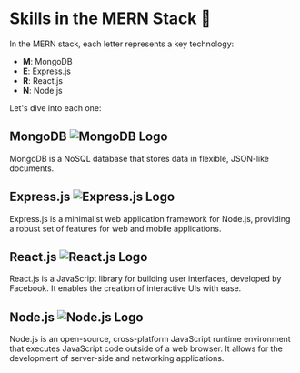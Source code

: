 # Skills in the MERN Stack 🚀

In the MERN stack, each letter represents a key technology:

- **M**: MongoDB
- **E**: Express.js
- **R**: React.js
- **N**: Node.js

Let's dive into each one:

## MongoDB ![MongoDB Logo](https://img.icons8.com/color/48/000000/mongodb.png)
MongoDB is a NoSQL database that stores data in flexible, JSON-like documents.

## Express.js ![Express.js Logo](https://img.icons8.com/color/48/000000/express.png)
Express.js is a minimalist web application framework for Node.js, providing a robust set of features for web and mobile applications.

## React.js ![React.js Logo](https://img.icons8.com/color/48/000000/react-native.png)
React.js is a JavaScript library for building user interfaces, developed by Facebook. It enables the creation of interactive UIs with ease.

## Node.js ![Node.js Logo](https://img.icons8.com/color/48/000000/nodejs.png)
Node.js is an open-source, cross-platform JavaScript runtime environment that executes JavaScript code outside of a web browser. It allows for the development of server-side and networking applications.

